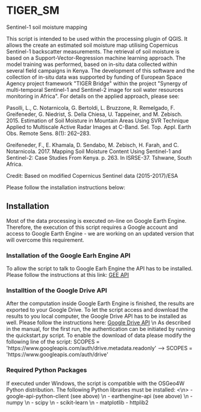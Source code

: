 # TIGER_SM
Sentinel-1 soil moisture mapping

This script is intended to be used within the processing plugin of QGIS. It allows the create an estimated soil moisture map utilising Copernicus Sentinel-1 backscatter measurements. The retrieval of soil moisture is based on a Support-Vector-Regression machine learning approach. The model training was performed, based on in-situ data collected within several field campaigns in Kenya. The development of this software and the collection of in-situ data was supported by funding of European Space Agency project framework "TIGER Bridge" within the project "Synergy of multi-temporal Sentinel-1 and Sentinel-2 image for soil water resources monitoring in Africa". For details on the applied approach, please see: 

Pasolli, L., C. Notarnicola, G. Bertoldi, L. Bruzzone, R. Remelgado, F. Greifeneder, G. Niedrist, S. Della Chiesa, U. Tappeiner, and M. Zebisch. 2015. Estimation of Soil Moisture in Mountain Areas Using SVR Technique Applied to Multiscale Active Radar Images at C-Band. Sel. Top. Appl. Earth Obs. Remote Sens. 8(1): 262–283.

Greifeneder, F., E. Khamala, D. Sendabo, M. Zebisch, H. Farah, and C. Notarnicola. 2017. Mapping Soil Moisture Content Using Sentinel-1 and Sentinel-2: Case Studies From Kenya. p. 263. In ISRSE-37. Tshwane, South Africa.

Credit: Based on modified Copernicus Sentinel data (2015-2017)/ESA

Please follow the installation instructions below:

<h2> Installation </h2>
Most of the data processing is executed on-line on Google Earth Engine. Therefore, the execution of this script requires a Google account and access to Google Earth Engine - we are working on an updated version that will overcome this requirement.

<h3> Installation of the Google Earh Engine API </h3>
To allow the script to talk to Google Earh Engine the API has to be installed. Please follow the instructions at this link: <a href="https://developers.google.com/earth-engine/python_install_manual">GEE API</a>
<h3>Installtion of the Google Drive API</h3>
After the computation inside Google Earth Engine is finished, the results are exported to your Google Drive. To let the script access and download the results to you local computer, the Google Drive API has to be installed as well. Please follow the instructions here:
<a href="https://developers.google.com/drive/v3/web/quickstart/python">Google Drive API</a> \n
As described in the manual, for the first run, the authentication can be initiated by running the quickstart.py script. To enable the download of data please modify the following line of the script: 
SCOPES = 'https://www.googleapis.com/auth/drive.metadata.readonly' --> SCOPES = 'https://www.googleapis.com/auth/drive'
<h3>Required Python Packages</h3>
If executed under Windows, the script is compatible with the OSGeo4W Python distribution. The following Python libraries must be installed: <\n>
- google-api-python-client (see above) \n
- earthengine-api (see above) \n
- numpy \n
- scipy \n
- scikit-learn \n
- matplotlib
- httplib2
